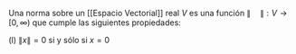 Una norma sobre un [[Espacio Vectorial]] real $V$ es una función $\left \| \quad \right \| :  V \rightarrow [0, \infty)$  que cumple las siguientes propiedades: 

(l) $\left \| x \right \|=0$ si y sólo si $x=0$ 
